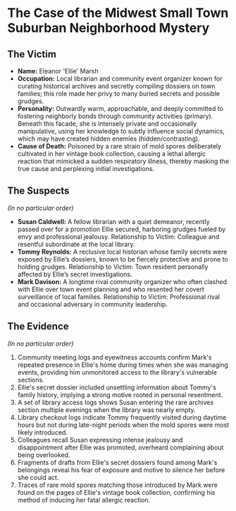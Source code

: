 # The Case of the Midwest Small Town Suburban Neighborhood Mystery

## The Victim
- **Name:** Eleanor 'Ellie' Marsh
- **Occupation:** Local librarian and community event organizer known for curating historical archives and secretly compiling dossiers on town families; this role made her privy to many buried secrets and possible grudges.
- **Personality:** Outwardly warm, approachable, and deeply committed to fostering neighborly bonds through community activities (primary). Beneath this facade, she is intensely private and occasionally manipulative, using her knowledge to subtly influence social dynamics, which may have created hidden enemies (hidden/contrasting).
- **Cause of Death:** Poisoned by a rare strain of mold spores deliberately cultivated in her vintage book collection, causing a lethal allergic reaction that mimicked a sudden respiratory illness, thereby masking the true cause and perplexing initial investigations.

## The Suspects
*(In no particular order)*
- **Susan Caldwell:** A fellow librarian with a quiet demeanor, recently passed over for a promotion Ellie secured, harboring grudges fueled by envy and professional jealousy. Relationship to Victim: Colleague and resentful subordinate at the local library.
- **Tommy Reynolds:** A reclusive local historian whose family secrets were exposed by Ellie’s dossiers, known to be fiercely protective and prone to holding grudges. Relationship to Victim: Town resident personally affected by Ellie’s secret investigations.
- **Mark Davison:** A longtime rival community organizer who often clashed with Ellie over town event planning and who resented her covert surveillance of local families. Relationship to Victim: Professional rival and occasional adversary in community leadership.

## The Evidence
*(In no particular order)*
1. Community meeting logs and eyewitness accounts confirm Mark's repeated presence in Ellie's home during times when she was managing events, providing him unmonitored access to the library's vulnerable sections.
2. Ellie's secret dossier included unsettling information about Tommy's family history, implying a strong motive rooted in personal resentment.
3. A set of library access logs shows Susan entering the rare archives section multiple evenings when the library was nearly empty.
4. Library checkout logs indicate Tommy frequently visited during daytime hours but not during late-night periods when the mold spores were most likely introduced.
5. Colleagues recall Susan expressing intense jealousy and disappointment after Ellie was promoted, overheard complaining about being overlooked.
6. Fragments of drafts from Ellie's secret dossiers found among Mark's belongings reveal his fear of exposure and motive to silence her before she could act.
7. Traces of rare mold spores matching those introduced by Mark were found on the pages of Ellie's vintage book collection, confirming his method of inducing her fatal allergic reaction.